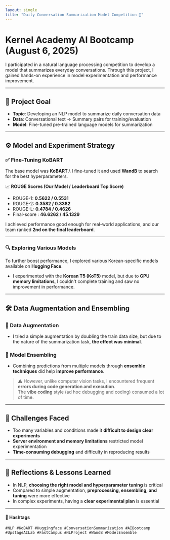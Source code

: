 ```yaml
---
layout: single
title: "Daily Conversation Summarization Model Competition 🧠"
---
```


# Kernel Academy AI Bootcamp (August 6, 2025)

I participated in a natural language processing competition to develop a model that summarizes everyday conversations. Through this project, I gained hands-on experience in model experimentation and performance improvement.

---

## 🎯 Project Goal

- **Topic**: Developing an NLP model to summarize daily conversation data
- **Data**: Conversational text → Summary pairs for training/evaluation
- **Model**: Fine-tuned pre-trained language models for summarization

---

## ⚙️ Model and Experiment Strategy

### ✅ Fine-Tuning KoBART

The base model was **KoBART**.\ I fine-tuned it and used **WandB** to search for the best hyperparameters.

📈 **ROUGE Scores (Our Model / Leaderboard Top Score)**

- ROUGE-1: **0.5622 / 0.5531**
- ROUGE-2: **0.3582 / 0.3382**
- ROUGE-L: **0.4784 / 0.4626**
- Final-score : **46.6262 / 45.1329**

I achieved performance good enough for real-world applications, and our team ranked **2nd on the final leaderboard**.

---

### 🔍 Exploring Various Models

To further boost performance, I explored various Korean-specific models available on **Hugging Face**.

- I experimented with the **Korean T5 (KoT5)** model, but due to **GPU memory limitations**, I couldn't complete training and saw no improvement in performance.

---

## 🛠 Data Augmentation and Ensembling

### 🔁 Data Augmentation

- I tried a simple augmentation by doubling the train data size, but due to the nature of the summarization task, **the effect was minimal**.

### 🤝 Model Ensembling

- Combining predictions from multiple models through **ensemble techniques** did help **improve performance**.

> ⚠️ However, unlike computer vision tasks, I encountered frequent **errors during code generation and execution**.\
> The **vibe coding** style (ad hoc debugging and coding) consumed a lot of time.

---

## 🤯 Challenges Faced

- Too many variables and conditions made it **difficult to design clear experiments**
- **Server environment and memory limitations** restricted model experimentation
- **Time-consuming debugging** and difficulty in reproducing results

---

## 📌 Reflections & Lessons Learned

- In NLP, **choosing the right model and hyperparameter tuning** is critical
- Compared to simple augmentation, **preprocessing, ensembling, and tuning** were more effective
- In complex experiments, having a **clear experimental plan** is essential

---

#### 🔖 Hashtags

`#NLP #KoBART #Huggingface #ConversationSummarization #AIBootcamp #UpstageAILab #FastCampus #NLProject #WandB #ModelEnsemble`
